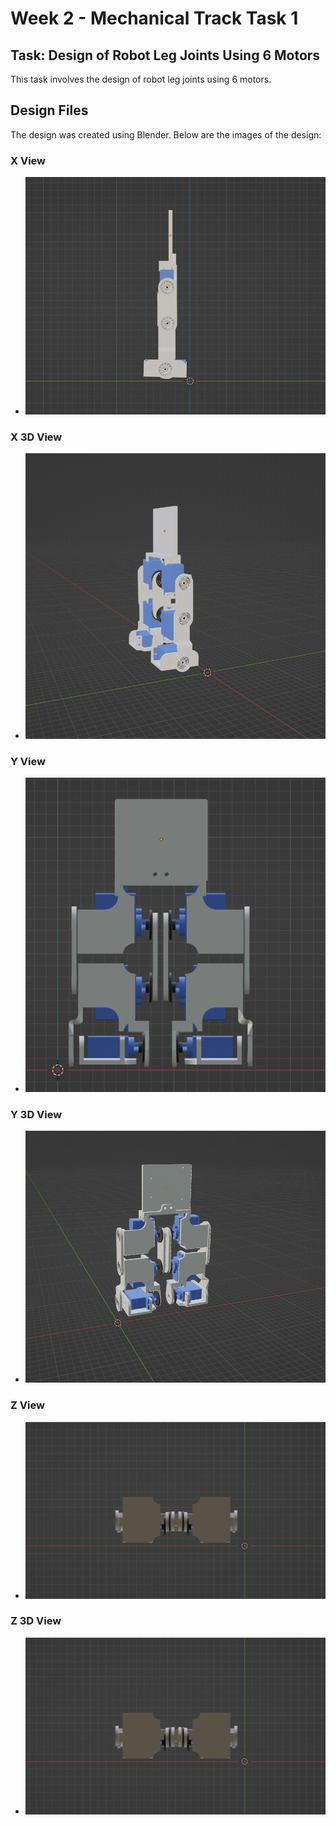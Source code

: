 # Week 2 - Mechanical Track Task 1

## Task: Design of Robot Leg Joints Using 6 Motors

This task involves the design of robot leg joints using 6 motors.

## Design Files

The design was created using Blender. Below are the images of the design:
### X View
- ![X View](img/x.PNG)
### X 3D View
- ![X 3D View](img/x3d.PNG)
### Y View
- ![Y View](img/y.PNG)
### Y 3D View
- ![Y 3D View](img/y3d.PNG)
### Z View
- ![Negative Z View](img/-z.PNG)
### Z 3D View
- ![Negative Z 3D View](img/-z3d.PNG)
